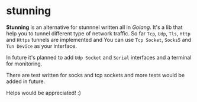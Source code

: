 # stunning

**Stunning** is an alternative for stunnnel written all in _Golang_. It's a lib that help you to tunnel different type of network traffic.
So far `Tcp`, `Udp`, `Tls`, `Http` and `Https` tunnels are implemented and You can use `Tcp Socket`, `Socks5` and `Tun Device` as your interface.

In future it's planned to add `Udp Socket` and `Serial` interfaces and a terminal for monitoring. 

There are test written for socks and tcp sockets and more tests would be added in future.

Helps would be appreciated! :)